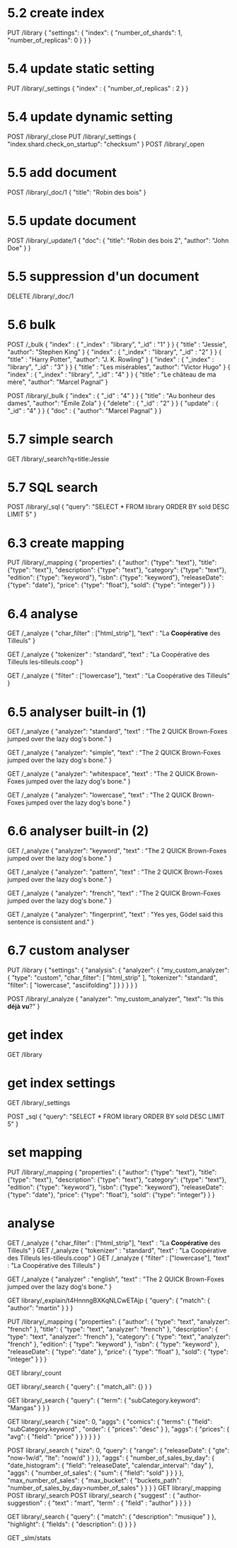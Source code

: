 # 5.2 create index
PUT /library
{
"settings": {
"index": {
"number_of_shards": 1,  
"number_of_replicas": 0
}
}
}

# 5.4 update static setting
PUT /library/_settings
{
"index" : {
"number_of_replicas" : 2
}
}

# 5.4 update dynamic setting
POST /library/_close
PUT /library/_settings
{
"index.shard.check_on_startup": "checksum"
}
POST /library/_open

# 5.5 add document
POST /library/_doc/1
{
"title": "Robin des bois"
}

# 5.5 update document
POST /library/_update/1
{
"doc": {
"title": "Robin des bois 2",
"author": "John Doe"
}
}

# 5.5 suppression d'un document
DELETE /library/_doc/1

# 5.6 bulk
POST /_bulk
{ "index" : { "_index" : "library", "_id" : "1" } }
{ "title" : "Jessie", "author": "Stephen King" }
{ "index" : { "_index" : "library", "_id" : "2" } }
{ "title" : "Harry Potter", "author": "J. K. Rowling" }
{ "index" : { "_index" : "library", "_id" : "3" } }
{ "title" : "Les misérables", "author": "Victor Hugo" }
{ "index" : { "_index" : "library", "_id" : "4" } }
{ "title" : "Le château de ma mère", "author": "Marcel Pagnal" }

POST /library/_bulk
{ "index" : { "_id" : "4" } }
{ "title" : "Au bonheur des dames", "author": "Émile Zola" }
{ "delete" : { "_id" : "2" } }
{ "update" : { "_id" : "4" } }
{ "doc" : { "author": "Marcel Pagnal" } }

# 5.7 simple search
GET /library/_search?q=title:Jessie

# 5.7 SQL search
POST /library/_sql
{
"query": "SELECT * FROM library ORDER BY sold DESC LIMIT 5"
}

# 6.3 create mapping
PUT /library/_mapping
{
"properties": {
"author": {"type": "text"},
"title": {"type": "text"},
"description": {"type": "text"},
"category": {"type": "text"},
"edition": {"type": "keyword"},
"isbn": {"type": "keyword"},
"releaseDate": {"type": "date"},
"price": {"type": "float"},
"sold": {"type": "integer"}
}
}

# 6.4 analyse
GET /_analyze
{
"char_filter" : ["html_strip"],
"text" : "La <strong>Coopérative</strong> des Tilleuls"
}

GET /_analyze
{
"tokenizer" : "standard",
"text" : "La Coopérative des Tilleuls les-tilleuls.coop"
}

GET /_analyze
{
"filter" : ["lowercase"],
"text" : "La Coopérative des Tilleuls"
}

# 6.5 analyser built-in (1)
GET /_analyze
{
"analyzer": "standard",
"text" : "The 2 QUICK Brown-Foxes jumped over the lazy dog's bone."
}

GET /_analyze
{
"analyzer": "simple",
"text" : "The 2 QUICK Brown-Foxes jumped over the lazy dog's bone."
}

GET /_analyze
{
"analyzer": "whitespace",
"text" : "The 2 QUICK Brown-Foxes jumped over the lazy dog's bone."
}

GET /_analyze
{
"analyzer": "lowercase",
"text" : "The 2 QUICK Brown-Foxes jumped over the lazy dog's bone."
}

# 6.6 analyser built-in (2)
GET /_analyze
{
"analyzer": "keyword",
"text" : "The 2 QUICK Brown-Foxes jumped over the lazy dog's bone."
}

GET /_analyze
{
"analyzer": "pattern",
"text" : "The 2 QUICK Brown-Foxes jumped over the lazy dog's bone."
}

GET /_analyze
{
"analyzer": "french",
"text" : "The 2 QUICK Brown-Foxes jumped over the lazy dog's bone."
}

GET /_analyze
{
"analyzer": "fingerprint",
"text" : "Yes yes, Gödel said this sentence is consistent and."
}

# 6.7 custom analyser
PUT /library
{
"settings": {
"analysis": {
"analyzer": {
"my_custom_analyzer": {
"type": "custom",
"char_filter": [
"html_strip"
],
"tokenizer": "standard",
"filter": [
"lowercase",
"asciifolding"
]
}
}
}
}
}

POST /library/_analyze
{
"analyzer": "my_custom_analyzer",
"text": "Is this <b>déjà vu</b>?"
}




# get index
GET /library

# get index settings
GET /library/_settings


POST _sql
{
"query": "SELECT * FROM library ORDER BY sold DESC LIMIT 5"
}

# set mapping
PUT /library/_mapping
{
"properties": {
"author": {"type": "text"},
"title": {"type": "text"},
"description": {"type": "text"},
"category": {"type": "text"},
"edition": {"type": "keyword"},
"isbn": {"type": "keyword"},
"releaseDate": {"type": "date"},
"price": {"type": "float"},
"sold": {"type": "integer"}
}
}

# analyse
GET /_analyze
{
"char_filter" : ["html_strip"],
"text" : "La <strong>Coopérative</strong> des Tilleuls"
}
GET /_analyze
{
"tokenizer" : "standard",
"text" : "La Coopérative des Tilleuls les-tilleuls.coop"
}
GET /_analyze
{
"filter" : ["lowercase"],
"text" : "La Coopérative des Tilleuls"
}

GET /_analyze
{
"analyzer" : "english",
"text" : "The 2 QUICK Brown-Foxes jumped over the lazy dog's bone."
}

GET library/_explain/t4HnnngBXKqNLCwETAjp
{
"query": {
"match": {
"author": "martin"
}
}
}

PUT /library/_mapping
{
"properties": {
"author": {
"type": "text",
"analyzer": "french"
},
"title": {
"type": "text",
"analyzer": "french"
},
"description": {
"type": "text",
"analyzer": "french"
},
"category": {
"type": "text",
"analyzer": "french"
},
"edition": {
"type": "keyword"
},
"isbn": {
"type": "keyword"
},
"releaseDate": {
"type": "date"
},
"price": {
"type": "float"
},
"sold": {
"type": "integer"
}
}
}

GET library/_count

GET library/_search
{
"query": {
"match_all": {}
}
}

GET library/_search
{
"query": {
"term": {
"subCategory.keyword": "Mangas"
}
}
}

GET library/_search
{
"size": 0,
"aggs": {
"comics": {
"terms": {
"field": "subCategory.keyword"
, "order": {
"prices": "desc"
}
},
"aggs": {
"prices": {
"avg": {
"field": "price"
}
}
}
}
}
}

POST library/_search
{
"size": 0,
"query": {
"range": {
"releaseDate": {
"gte": "now-1w/d",
"lte": "now/d"
}
}
},
"aggs": {
"number_of_sales_by_day": {
"date_histogram": {
"field": "releaseDate",
"calendar_interval": "day"
},
"aggs": {
"number_of_sales": {
"sum": {
"field": "sold"
}
}
}
},
"max_number_of_sales": {
"max_bucket": {
"buckets_path": "number_of_sales_by_day>number_of_sales"
}
}
}
}
GET library/_mapping
POST library/_search
POST library/_search
{
"suggest" : {
"author-suggestion" : {
"text" : "mart",
"term" : {
"field" : "author"
}
}
}
}

GET library/_search
{
"query": {
"match": { "description": "musique" }
},
"highlight": {
"fields": {
"description": {}
}
}
}

GET _slm/stats
